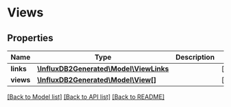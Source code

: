 # Views

## Properties
Name | Type | Description | Notes
------------ | ------------- | ------------- | -------------
**links** | [**\InfluxDB2Generated\Model\ViewLinks**](ViewLinks.md) |  | [optional] 
**views** | [**\InfluxDB2Generated\Model\View[]**](View.md) |  | [optional] 

[[Back to Model list]](../README.md#documentation-for-models) [[Back to API list]](../README.md#documentation-for-api-endpoints) [[Back to README]](../README.md)


